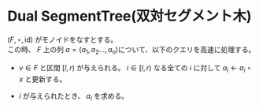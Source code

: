 # Dual SegmentTree(双対セグメント木)

$(F,\circ,\text{id})$ がモノイドをなすとする。\
この時、 $F$ 上の列 $a=(a_1,a_2\dots,a_n)$について、以下のクエリを高速に処理する。
- $v\in F$ と区間 $[l,r)$ が与えられる。 $i\in [l,r)$ なる全ての $i$ に対して $a_i\leftarrow a_i\circ x$ と更新する。

- $i$ が与えられたとき、 $a_i$ を求める。
